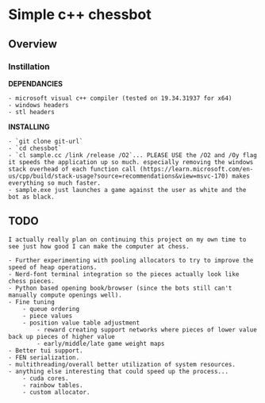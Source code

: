 # Simple c++ chessbot

## Overview

### Instillation 

**DEPENDANCIES**

    - microsoft visual c++ compiler (tested on 19.34.31937 for x64)
    - windows headers
    - stl headers

**INSTALLING**

    - `git clone git-url`
    - `cd chessbot`
    - `cl sample.cc /link /release /O2`... PLEASE USE the /O2 and /Oy flag it speeds the application up so much. especially removing the windows stack overhead of each function call (https://learn.microsoft.com/en-us/cpp/build/stack-usage?source=recommendations&view=msvc-170) makes everything so much faster.
    - sample.exe just launches a game against the user as white and the bot as black.

## TODO

    I actually really plan on continuing this project on my own time to see just how good I can make the computer at chess. 
    
    - Further experimenting with pooling allocators to try to improve the speed of heap operations.
    - Nerd-font terminal integration so the pieces actually look like chess pieces.
    - Python based opening book/browser (since the bots still can't manually compute openings well).
    - Fine tuning
        - queue ordering
        - piece values 
        - position value table adjustment
            - reward creating support networks where pieces of lower value back up pieces of higher value
            - early/middle/late game weight maps
    - Better tui support.
    - FEN serialization.
    - multithreading/overall better utilization of system resources.
    - anything else interesting that could speed up the process...
        - cuda cores.
        - rainbow tables.
        - custom allocator.

